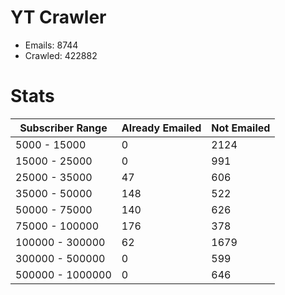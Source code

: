 # YT Crawler
- Emails: 8744
- Crawled: 422882

# Stats
| Subscriber Range  | Already Emailed | Not Emailed |
|-------|-------|-------|
| 5000 - 15000 | 0 | 2124 |
| 15000 - 25000 | 0 | 991 |
| 25000 - 35000 | 47 | 606 |
| 35000 - 50000 | 148 | 522 |
| 50000 - 75000 | 140 | 626 |
| 75000 - 100000 | 176 | 378 |
| 100000 - 300000 | 62 | 1679 |
| 300000 - 500000 | 0 | 599 |
| 500000 - 1000000 | 0 | 646 |
